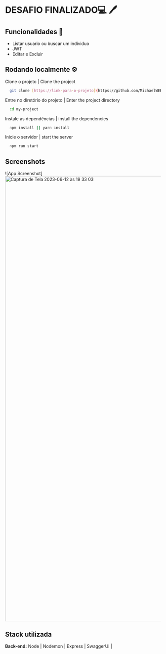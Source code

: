 
# DESAFIO FINALIZADO💻 🖊 



## Funcionalidades   💎 


- Listar usuario ou buscar um individuo
- JWT
- Editar e Excluir


## Rodando localmente  ⚙️ 

Clone o projeto | Clone the project

```bash
  git clone [https://link-para-o-projeto](https://github.com/MichaelWEB3/vagas)
```

Entre no diretório do projeto | Enter the project directory

```bash
  cd my-project
```

Instale as dependências | install the dependencies

```bash
  npm install || yarn install
```

Inicie o servidor | start the server

```bash
  npm run start 
```


## Screenshots

![App Screenshot]<img width="1440" alt="Captura de Tela 2023-06-12 às 19 33 03" src="https://github.com/MichaelWEB3/vagas/assets/55338900/6681d00b-d4c2-4553-b831-4c2b90e87a6c">

## Stack utilizada

**Back-end:** Node | Nodemon | Express | SwaggerUI | 

